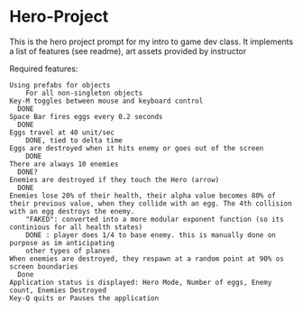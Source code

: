 # Hero-Project
This is the hero project prompt for my intro to game dev class. It implements a list of features (see readme), art assets provided by instructor


Required features:

    Using prefabs for objects
        For all non-singleton objects
    Key-M toggles between mouse and keyboard control
      DONE
    Space Bar fires eggs every 0.2 seconds
      DONE
    Eggs travel at 40 unit/sec
        DONE, tied to delta time
    Eggs are destroyed when it hits enemy or goes out of the screen
        DONE
    There are always 10 enemies
      DONE?
    Enemies are destroyed if they touch the Hero (arrow)
      DONE
    Enemies lose 20% of their health, their alpha value becomes 80% of their previous value, when they collide with an egg. The 4th collision with an egg destroys the enemy.
        "FAKED": converted into a more modular exponent function (so its continious for all health states)
        DONE : player does 1/4 to base enemy. this is manually done on purpose as im anticipating
        other types of planes
    When enemies are destroyed, they respawn at a random point at 90% os screen boundaries
      Done
    Application status is displayed: Hero Mode, Number of eggs, Enemy count, Enemies Destroyed
    Key-Q quits or Pauses the application